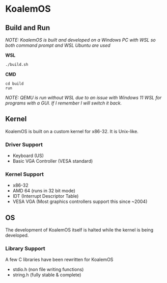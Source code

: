 # KoalemOS
## Build and Run
*NOTE: KoalemOS is built and developed on a Windows PC with WSL so both command prompt and WSL Ubuntu are used*

**WSL**
```bash
./build.sh
```
**CMD**
```
cd build
run
```
*NOTE: QEMU is run without WSL due to an issue with Windows 11 WSL for programs with a GUI. If I remember I will switch it back.*
## Kernel
KoalemOS is built on a custom kernel for x86-32. It is Unix-like.
### Driver Support
- Keyboard (US)
- Basic VGA Controller (VESA standard)
### Kernel Support
- x86-32
- AMD 64 (runs in 32 bit mode)
- IDT (Interrupt Descriptor Table)
- VESA VGA (Most graphics controllers support this since ~2004)
## OS
The development of KoalemOS itself is halted while the kernel is being developed. 
### Library Support
A few C libraries have been rewritten for KoalemOS

- stdio.h (non file writing functions)
- string.h (fully stable & complete)
